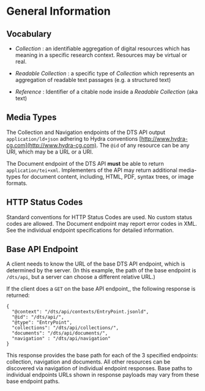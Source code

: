 # General Information

## Vocabulary

- *Collection* : an identifiable aggregation of digital resources which has meaning in a specific research context. Resources may be virtual or real.

- *Readable Collection* : a specific type of *Collection* which represents an aggregation of readable text passages (e.g. a structured text)

- *Reference* : Identifier of a citable node inside a *Readable Collection* (aka text)

## Media Types

The Collection and Navigation endpoints of the DTS API output `application/ld+json` adhering to Hydra conventions [http://www.hydra-cg.com](http://www.hydra-cg.com). The `@id` of any resource can be any URI, which may be a URL or a URI.

The Document endpoint of the DTS API __must__ be able to return `application/tei+xml`.  Implementers of the API may return additional media-types for document content, including, HTML, PDF, syntax trees, or image formats.

## HTTP Status Codes

Standard conventions for HTTP Status Codes are used.  No custom status codes are allowed.  The Document endpoint may report error codes in XML. See the individual endpoint specifications for detailed information.

## Base API Endpoint

A client needs to know the URL of the base DTS API endpoint, which is determined by the server. (In this example, the path of the base endpoint is `/dts/api`, but a server can choose a different relative URL.) 

If the client does a `GET` on the base API endpoint,, the following response is returned:

```
{
  "@context": "/dts/api/contexts/EntryPoint.jsonld",
  "@id": "/dts/api/",
  "@type": "EntryPoint",
  "collections": "/dts/api/collections/",
  "documents": "/dts/api/documents/",
  "navigation" : "/dts/api/navigation"
}
```

This response provides the base path for each of the 3 specified endpoints: collection, navigation and documents. All other resources can be discovered via navigation of individual endpoint responses.  Base paths to individual endpoints URLs shown in response payloads may vary from these base endpoint paths.
